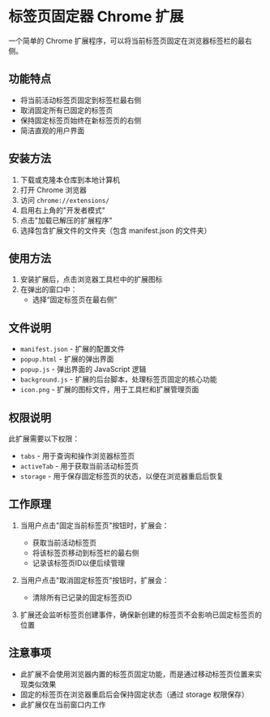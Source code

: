 # 标签页固定器 Chrome 扩展

一个简单的 Chrome 扩展程序，可以将当前标签页固定在浏览器标签栏的最右侧。

## 功能特点

- 将当前活动标签页固定到标签栏最右侧
- 取消固定所有已固定的标签页
- 保持固定标签页始终在新标签页的右侧
- 简洁直观的用户界面

## 安装方法

1. 下载或克隆本仓库到本地计算机
2. 打开 Chrome 浏览器
3. 访问 `chrome://extensions/`
4. 启用右上角的"开发者模式"
5. 点击"加载已解压的扩展程序"
6. 选择包含扩展文件的文件夹（包含 manifest.json 的文件夹）

## 使用方法

1. 安装扩展后，点击浏览器工具栏中的扩展图标
2. 在弹出的窗口中：
   - 选择“固定标签页在最右侧”

## 文件说明

- `manifest.json` - 扩展的配置文件
- `popup.html` - 扩展的弹出界面
- `popup.js` - 弹出界面的 JavaScript 逻辑
- `background.js` - 扩展的后台脚本，处理标签页固定的核心功能
- `icon.png` - 扩展的图标文件，用于工具栏和扩展管理页面

## 权限说明

此扩展需要以下权限：

- `tabs` - 用于查询和操作浏览器标签页
- `activeTab` - 用于获取当前活动标签页
- `storage` - 用于保存固定标签页的状态，以便在浏览器重启后恢复

## 工作原理

1. 当用户点击"固定当前标签页"按钮时，扩展会：
   - 获取当前活动标签页
   - 将该标签页移动到标签栏的最右侧
   - 记录该标签页ID以便后续管理

2. 当用户点击"取消固定标签页"按钮时，扩展会：
   - 清除所有已记录的固定标签页ID

3. 扩展还会监听标签页创建事件，确保新创建的标签页不会影响已固定标签页的位置

## 注意事项

- 此扩展不会使用浏览器内置的标签页固定功能，而是通过移动标签页位置来实现类似效果
- 固定的标签页在浏览器重启后会保持固定状态（通过 storage 权限保存）
- 此扩展仅在当前窗口内工作
